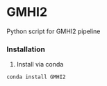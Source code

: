 # GMHI2

Python script for GMHI2 pipeline

### Installation

1. Install via conda
```sh
conda install GMHI2
```
